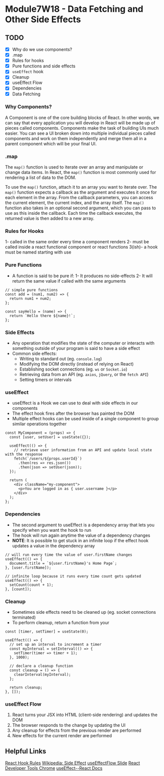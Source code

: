 # Module7W18 - Data Fetching and Other Side Effects

## TODO

- [x] Why do we use components?
- [x] .map
- [x] Rules for hooks
- [x] Pure functions and side effects
- [x] `useEffect` hook
- [x] Cleanup
- [x] useEffect Flow
- [x] Dependencies
- [x] Data Fetching

### Why Components?

A Component is one of the core building blocks of React. In other words, we can say that every application you will develop in React will be made up of pieces called components. Components make the task of building UIs much easier. You can see a UI broken down into multiple individual pieces called components and work on them independently and merge them all in a parent component which will be your final UI.

### .map

The `map()` function is used to iterate over an array and manipulate or change data items. In React, the `map()` function is most commonly used for rendering a list of data to the DOM.

To use the `map()` function, attach it to an array you want to iterate over. The `map()` function expects a callback as the argument and executes it once for each element in the array. From the callback parameters, you can access the current element, the current index, and the array itself. The `map()` function also takes in an optional second argument, which you can pass to use as this inside the callback. Each time the callback executes, the returned value is then added to a new array.

### Rules for Hooks

1- called in the same order every time a component renders
2- must be called inside a react functional component or react functions
3(ish)- a hook must be named starting with use

### Pure Functions

- A function is said to be pure if:
  1- It produces no side-effects
  2- It will return the same value if called with the same arguments

```
// simple pure functions
const add = (num1, num2) => {
  return num1 + num2;
};

const sayHello = (name) => {
  return `Hello there ${name}!`;
};
```

### Side Effects

- Any operation that modifies the state of the computer or interacts with something outside of your program is said to have a side effect
- Common side effects:
  - Writing to standard out (eg. `console.log`)
  - Modifying the DOM directly (instead of relying on React)
  - Establishing socket connections (eg. `ws` or `Socket.io`)
  - Retrieving data from an API (eg. `axios`, `jQuery`, or the `fetch API`)
  - Setting timers or intervals

### useEffect

- useEffect is a Hook we can use to deal with side effects in our components
- The effect hook fires after the browser has painted the DOM
- Multiple effect hooks can be used inside of a single component to group similar operations together

```
const MyComponent = (props) => {
  const [user, setUser] = useState({});

  useEffect(() => {
    // retrieve user information from an API and update local state with the response
    fetch(`/users/${props.userId}`)
      .then(res => res.json())
      .then(json => setUser(json));
  });

  return (
    <div className="my-component">
      <p>You are logged in as { user.username }</p>
    </div>
  );
};
```

### Dependencies

- The second argument to useEffect is a dependency array that lets you specify when you want the hook to run
- The hook will run again anytime the value of a dependency changes
- **NOTE**: It is possible to get stuck in an infinite loop if the effect hook updates a value in the dependency array

```
// will run every time the value of user.firstName changes
useEffect(() => {
  document.title = `${user.firstName}'s Home Page`;
}, [user.firstName]);

// infinite loop because it runs every time count gets updated
useEffect(() => {
  setCount(count + 1);
}, [count]);
```

### Cleanup

- Sometimes side effects need to be cleaned up (eg. socket connections terminated)
- To perform cleanup, return a function from your

```
const [timer, setTimer] = useState(0);

useEffect(() => {
  // set up an interval to increment a timer
  const myInterval = setInterval(() => {
    setTimer(timer => timer + 1);
  }, 1000);

  // declare a cleanup function
  const cleanup = () => {
    clearInterval(myInterval);
  };

  return cleanup;
}, []);
```

### useEffect Flow

1. React turns your JSX into HTML (client-side rendering) and updates the DOM
2. The browser responds to the change by updating the UI
3. Any cleanup for effects from the previous render are performed
4. New effects for the current render are performed

## Helpful Links

[React Hook Rules](https://reactjs.org/docs/hooks-rules.html)
[Wikipedia: Side Effect](<https://en.wikipedia.org/wiki/Side_effect_(computer_science)>)
[useEffectFlow Slide](https://docs.google.com/presentation/d/1OasEv9j7gNeECgEZTyqWlyyujXn52NMZqfbzMOB4_ws/edit#slide=id.g193b6ff73d_0_33)
[React Developer Tools Chrome](https://chrome.google.com/webstore/detail/react-developer-tools/fmkadmapgofadopljbjfkapdkoienihi?hl=en)
[useEffect--React Docs](https://reactjs.org/docs/hooks-effect.html)
